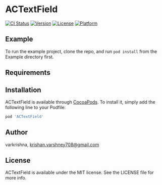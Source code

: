 # ACTextField

[![CI Status](https://img.shields.io/travis/varkrishna/ACTextField.svg?style=flat)](https://travis-ci.org/varkrishna/ACTextField)
[![Version](https://img.shields.io/cocoapods/v/ACTextField.svg?style=flat)](https://cocoapods.org/pods/ACTextField)
[![License](https://img.shields.io/cocoapods/l/ACTextField.svg?style=flat)](https://cocoapods.org/pods/ACTextField)
[![Platform](https://img.shields.io/cocoapods/p/ACTextField.svg?style=flat)](https://cocoapods.org/pods/ACTextField)

## Example

To run the example project, clone the repo, and run `pod install` from the Example directory first.

## Requirements

## Installation

ACTextField is available through [CocoaPods](https://cocoapods.org). To install
it, simply add the following line to your Podfile:

```ruby
pod 'ACTextField'
```

## Author

varkrishna, krishan.varshney708@gmail.com

## License

ACTextField is available under the MIT license. See the LICENSE file for more info.
